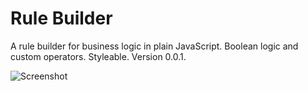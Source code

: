 # Rule Builder
A rule builder for business logic in plain JavaScript. Boolean logic and custom operators. Styleable. Version 0.0.1.

![Screenshot](http://i.imgur.com/d9RVqJJ.png)
